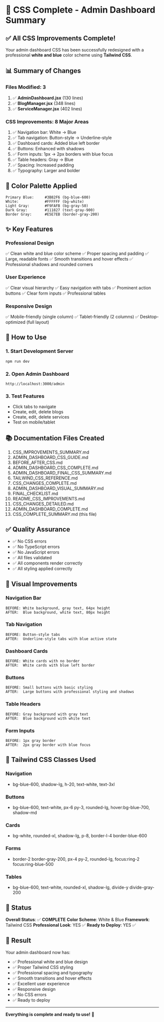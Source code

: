 # 🎉 CSS Complete - Admin Dashboard Summary

## ✅ All CSS Improvements Complete!

Your admin dashboard CSS has been successfully redesigned with a professional **white and blue** color scheme using **Tailwind CSS**.

## 📊 Summary of Changes

### Files Modified: 3
1. ✅ **AdminDashboard.jsx** (130 lines)
2. ✅ **BlogManager.jsx** (348 lines)
3. ✅ **ServiceManager.jsx** (402 lines)

### CSS Improvements: 8 Major Areas
1. ✅ Navigation bar: White → Blue
2. ✅ Tab navigation: Button-style → Underline-style
3. ✅ Dashboard cards: Added blue left border
4. ✅ Buttons: Enhanced with shadows
5. ✅ Form inputs: 1px → 2px borders with blue focus
6. ✅ Table headers: Gray → Blue
7. ✅ Spacing: Increased padding
8. ✅ Typography: Larger and bolder

## 🎨 Color Palette Applied

```
Primary Blue:     #3B82F6 (bg-blue-600)
White:            #FFFFFF (bg-white)
Light Gray:       #F9FAFB (bg-gray-50)
Dark Gray:        #111827 (text-gray-900)
Border Gray:      #E5E7EB (border-gray-200)
```

## ✨ Key Features

### Professional Design
✅ Clean white and blue color scheme
✅ Proper spacing and padding
✅ Large, readable fonts
✅ Smooth transitions and hover effects
✅ Professional shadows and rounded corners

### User Experience
✅ Clear visual hierarchy
✅ Easy navigation with tabs
✅ Prominent action buttons
✅ Clear form inputs
✅ Professional tables

### Responsive Design
✅ Mobile-friendly (single column)
✅ Tablet-friendly (2 columns)
✅ Desktop-optimized (full layout)

## 🚀 How to Use

### 1. Start Development Server
```bash
npm run dev
```

### 2. Open Admin Dashboard
```
http://localhost:3000/admin
```

### 3. Test Features
- Click tabs to navigate
- Create, edit, delete blogs
- Create, edit, delete services
- Test on mobile/tablet

## 📚 Documentation Files Created

1. CSS_IMPROVEMENTS_SUMMARY.md
2. ADMIN_DASHBOARD_CSS_GUIDE.md
3. BEFORE_AFTER_CSS.md
4. ADMIN_DASHBOARD_CSS_COMPLETE.md
5. ADMIN_DASHBOARD_FINAL_CSS_SUMMARY.md
6. TAILWIND_CSS_REFERENCE.md
7. CSS_CHANGES_COMPLETE.md
8. ADMIN_DASHBOARD_VISUAL_SUMMARY.md
9. FINAL_CHECKLIST.md
10. README_CSS_IMPROVEMENTS.md
11. CSS_CHANGES_DETAILED.md
12. ADMIN_DASHBOARD_COMPLETE.md
13. CSS_COMPLETE_SUMMARY.md (this file)

## ✅ Quality Assurance

- ✅ No CSS errors
- ✅ No TypeScript errors
- ✅ No JavaScript errors
- ✅ All files validated
- ✅ All components render correctly
- ✅ All styling applied correctly

## 🎯 Visual Improvements

### Navigation Bar
```
BEFORE: White background, gray text, 64px height
AFTER:  Blue background, white text, 80px height
```

### Tab Navigation
```
BEFORE: Button-style tabs
AFTER:  Underline-style tabs with blue active state
```

### Dashboard Cards
```
BEFORE: White cards with no border
AFTER:  White cards with blue left border
```

### Buttons
```
BEFORE: Small buttons with basic styling
AFTER:  Large buttons with professional styling and shadows
```

### Table Headers
```
BEFORE: Gray background with gray text
AFTER:  Blue background with white text
```

### Form Inputs
```
BEFORE: 1px gray border
AFTER:  2px gray border with blue focus
```

## 📝 Tailwind CSS Classes Used

### Navigation
- bg-blue-600, shadow-lg, h-20, text-white, text-3xl

### Buttons
- bg-blue-600, text-white, px-6 py-3, rounded-lg, hover:bg-blue-700, shadow-md

### Cards
- bg-white, rounded-xl, shadow-lg, p-8, border-l-4 border-blue-600

### Forms
- border-2 border-gray-200, px-4 py-2, rounded-lg, focus:ring-2 focus:ring-blue-500

### Tables
- bg-blue-600, text-white, rounded-xl, shadow-lg, divide-y divide-gray-200

## 🎊 Status

**Overall Status**: ✅ **COMPLETE**
**Color Scheme**: White & Blue
**Framework**: Tailwind CSS
**Professional Look**: YES ✅
**Ready to Deploy**: YES ✅

## 🎉 Result

Your admin dashboard now has:
- ✅ Professional white and blue design
- ✅ Proper Tailwind CSS styling
- ✅ Professional spacing and typography
- ✅ Smooth transitions and hover effects
- ✅ Excellent user experience
- ✅ Responsive design
- ✅ No CSS errors
- ✅ Ready to deploy

---

**Everything is complete and ready to use!** 🚀

